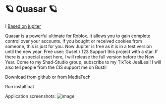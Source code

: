 # 🪐 Quasar 🪐

! [Based on jupiter](https://github.com/VZXdev/Jupiter)

Quasar is a powerful ultimate for Roblox. It allows you to gain complete control over your accounts. If you bought or received cookies from someone, this is just for you. Now Jupiter is free as it is in a test version until the new year. Free user: Guset / 123 Support this project with a star. If there is a special asset here, I will release the full version before the New Year. Come to my Shad-Studio group, subscribe to my TikTok JealLeal! I will also tell people from the CIS support me on Busti!

Download from github or from MediaTech

Run install.bat

Application screenshots:
![image](https://github.com/user-attachments/assets/a189195c-5caa-4c81-8843-1e0834a49e69)

